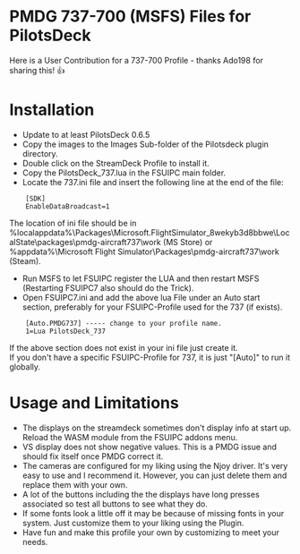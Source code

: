 # PMDG 737-700 (MSFS) Files for PilotsDeck
Here is a User Contribution for a 737-700 Profile - thanks Ado198 for sharing this! :thumbsup:<br/>


# Installation
- Update to at least PilotsDeck 0.6.5
- Copy the images to the Images Sub-folder of the Pilotsdeck plugin directory.
- Double click on the StreamDeck Profile to install it.
- Copy the PilotsDeck_737.lua in the FSUIPC main folder.
- Locate the 737.ini file and insert the following line at the end of the file:
```
	[SDK]
    EnableDataBroadcast=1
```
The location of ini file should be in %localappdata%\Packages\Microsoft.FlightSimulator_8wekyb3d8bbwe\LocalState\packages\pmdg-aircraft737\work (MS Store) or %appdata%\Microsoft Flight Simulator\Packages\pmdg-aircraft737\work (Steam).
- Run MSFS to let FSUIPC register the LUA and then restart MSFS (Restarting FSUIPC7 also should do the Trick).
- Open FSUIPC7.ini and add the above lua File under an Auto start section, preferably for your FSUIPC-Profile used for the 737 (if exists).<br/>
```
	[Auto.PMDG737] ----- change to your profile name.
	1=Lua PilotsDeck_737
```
If the above section does not exist in your ini file just create it.<br/>
If you don't have a specific FSUIPC-Profile for 737, it is just "\[Auto\]" to run it globally.<br/>

# Usage and Limitations
- The displays on the streamdeck sometimes don't display info at start up. Reload the WASM module from the FSUIPC addons menu.
- VS display does not show negative values. This is a PMDG issue and should fix itself once PMDG correct it.
- The cameras are configured for my liking using the Njoy driver. It's very easy to use and I recommend it. However, you can just delete them and   replace them with your own.
- A lot of the buttons including the the displays have long presses associated so test all buttons to see what they do.
- If some fonts look a little off it may be because of missing fonts in your system. Just customize them to your liking using the Plugin.
- Have fun and make this profile your own by customizing to meet your needs.
